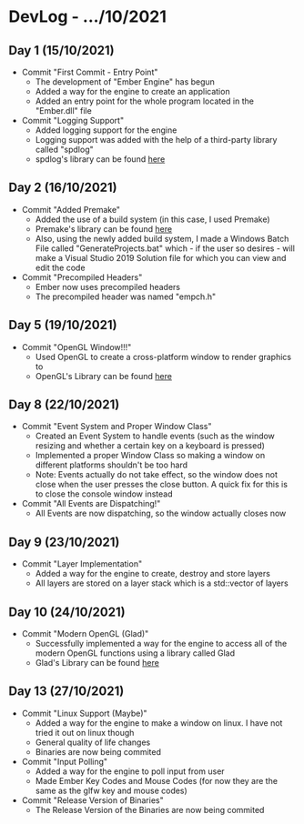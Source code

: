 # DevLog - .../10/2021

## Day 1 (15/10/2021)
- Commit "First Commit - Entry Point"
    - The development of "Ember Engine" has begun
    - Added a way for the engine to create an application
    - Added an entry point for the whole program located in the "Ember.dll" file
- Commit "Logging Support"
    - Added logging support for the engine
    - Logging support was added with the help of a third-party library called "spdlog"
    - spdlog's library can be found [here](https://github.com/gabime/spdlog)

## Day 2 (16/10/2021)
- Commit "Added Premake"
    - Added the use of a build system (in this case, I used Premake)
    - Premake's library can be found [here](https://github.com/premake/premake-core)
    - Also, using the newly added build system, I made a Windows Batch File called "GenerateProjects.bat" which - if the user so desires - will make a Visual Studio 2019 Solution file for which you can view and edit the code
- Commit "Precompiled Headers"
    - Ember now uses precompiled headers
    - The precompiled header was named "empch.h"

## Day 5 (19/10/2021)
- Commit "OpenGL Window!!!"
    - Used OpenGL to create a cross-platform window to render graphics to
    - OpenGL's Library can be found [here](https://github.com/glfw/glfw)

## Day 8 (22/10/2021)
- Commit "Event System and Proper Window Class"
    - Created an Event System to handle events (such as the window resizing and whether a certain key on a keyboard is pressed)
    - Implemented a proper Window Class so making a window on different platforms shouldn't be too hard
    - Note: Events actually do not take effect, so the window does not close when the user presses the close button. A quick fix for this is to close the console window instead
- Commit "All Events are Dispatching!"
    - All Events are now dispatching, so the window actually closes now

## Day 9 (23/10/2021)
- Commit "Layer Implementation"
    - Added a way for the engine to create, destroy and store layers
    - All layers are stored on a layer stack which is a std::vector of layers

## Day 10 (24/10/2021)
- Commit "Modern OpenGL (Glad)"
    - Successfully implemented a way for the engine to access all of the modern OpenGL functions using a library called Glad
    - Glad's Library can be found [here](https://github.com/Dav1dde/glad)

## Day 13 (27/10/2021)
- Commit "Linux Support (Maybe)"
    - Added a way for the engine to make a window on linux. I have not tried it out on linux though
    - General quality of life changes
    - Binaries are now being commited
- Commit "Input Polling"
    - Added a way for the engine to poll input from user
    - Made Ember Key Codes and Mouse Codes (for now they are the same as the glfw key and mouse codes)
- Commit "Release Version of Binaries"
    - The Release Version of the Binaries are now being commited